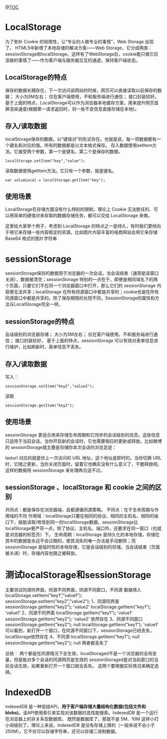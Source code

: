 @[TOC](localStorage和sessionStorage)

# LocalStorage
为了弥补 Cookie 的局限性，让“专业的人做专业的事情”，Web Storage 出现了。
HTML5中新增了本地存储的解决方案——Web Storage，它分成两类：sessionStorage和localStorage。这样有了WebStorage后，cookie能只做它应该做的事情了——作为客户端与服务器交互的通道，保持客户端状态。
## LocalStorage的特点
保存的数据长期存在，下一次访问该网站的时候，网页可以直接读取以前保存的数据；
大小为5M左右；
仅在客户端使用，不和服务端进行通信；
接口封装较好。
基于上面的特点，LocalStorage可以作为浏览器本地缓存方案，用来提升网页首屏渲染速度(根据第一请求返回时，将一些不变信息直接存储在本地)。
## 存入/读取数据
localStorage保存的数据，以“键值对”的形式存在。也就是说，每一项数据都有一个键名和对应的值。所有的数据都是以文本格式保存。 存入数据使用setItem方法。它接受两个参数，第一个是键名，第二个是保存的数据。
```
localStorage.setItem("key","value");
```
读取数据使用getItem方法。它只有一个参数，就是键名。
```
var valueLocal = localStorage.getItem("key");
```
## 使用场景
LocalStorage在存储方面没有什么特别的限制，理论上 Cookie 无法胜任的、可以用简单的键值对来存取的数据存储任务，都可以交给 LocalStorage 来做。

这里给大家举个例子，考虑到 LocalStorage 的特点之一是持久，有时我们更倾向于用它来存储一些内容稳定的资源。比如图片内容丰富的电商网站会用它来存储 Base64 格式的图片字符串

# sessionStorage
sessionStorage保存的数据用于浏览器的一次会话，当会话结束（通常是该窗口关闭），数据被清空；sessionStorage 特别的一点在于，即便是相同域名下的两个页面，只要它们不在同一个浏览器窗口中打开，那么它们的 sessionStorage 内容便无法共享；localStorage 在所有同源窗口中都是共享的；cookie也是在所有同源窗口中都是共享的。除了保存期限的长短不同，SessionStorage的属性和方法与LocalStorage完全一样。
## sessionStorage的特点
会话级别的浏览器存储；
大小为5M左右；
仅在客户端使用，不和服务端进行通信；
接口封装较好。
基于上面的特点，sessionStorage 可以有效对表单信息进行维护，比如刷新时，表单信息不丢失。
## 存入/读取数据
写入：
```
sessionStorage.setItem("key2","value2");
```
读取
```
sessionStorage.getItem("key2");
```
## 使用场景
sessionStorage 更适合用来存储生命周期和它同步的会话级别的信息。这些信息只适用于当前会话，当你开启新的会话时，它也需要相应的更新或释放。比如微博的 sessionStorage就主要是存储你本次会话的浏览足迹：

lasturl 对应的就是你上一次访问的 URL 地址，这个地址是即时的。当你切换 URL 时，它随之更新，当你关闭页面时，留着它也确实没有什么意义了，干脆释放吧。这样的数据用 sessionStorage 来处理再合适不过。
## sessionStorage 、localStorage 和 cookie 之间的区别
共同点：都是保存在浏览器端，且都遵循同源策略。
不同点：在于生命周期与作用域的不同
作用域：localStorage只要在相同的协议、相同的主机名、相同的端口下，就能读取/修改到同一份localStorage数据。sessionStorage比localStorage更严苛一点，除了协议、主机名、端口外，还要求在同一窗口（也就是浏览器的标签页）下。
生命周期：localStorage 是持久化的本地存储，存储在其中的数据是永远不会过期的，使其消失的唯一办法是手动删除；而 sessionStorage 是临时性的本地存储，它是会话级别的存储，当会话结束（页面被关闭）时，存储内容也随之被释放。
# 测试localStorage和sessionStorage
主要测试同源同界面，同源不同界面，同源不同窗口，不同源
数据填入
localStorage.setItem("key1","value1");
sessionStorage.setItem("key2","value2");
1、同源同界面
sessionStorage.getItem("key2");
'value2'
localStorage.getItem("key1");
'value1'
2、同源不同界面
localStorage.getItem("key1");
'value1'
sessionStorage.getItem("key2");
'value2'
依然存在
3、同源不同窗口
sessionStorage.getItem("key2");
null
localStorage.getItem("key1");
'value1'
可以看到，新打开一个窗口，在同源不同窗口下，sessionStorage已经丢失，localStorage依然存在
4、不同源
localStorage.getItem("key1");
null
sessionStorage.getItem("key2");
null
两者都丢失了

总结：
两个都是在同源情况下会生效，localStoraged不是一个浏览器的全局变量，但是能对多个会话的同源网页是生效的
sessionStoraged是对当前窗口的当前会话生效，如果重新打开一个窗口就会丢失。
这两个要根据实际情况来确定选择。
# IndexedDB
indexedDB 是一种低级API，**用于客户端存储大量结构化数据(包括文件和blobs)**。该API使用索引来实现对该数据的高性能搜索。IndexedDB 是一个运行在浏览器上的非关系型数据库。
既然是数据库了，那就不是 5M、10M 这样小打小闹级别了。理论上来说，IndexedDB 是没有存储上限的（一般来说不会小于 250M）。它不仅可以存储字符串，还可以存储二进制数据。

